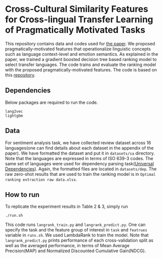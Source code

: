 # Cross-Cultural Similarity Features for Cross-lingual Transfer Learning of Pragmatically Motivated Tasks
This repository contains data and codes used for [the paper](). We proposed pragmatically-motivated features that operationalize linguistic concepts such as language context-level and emotion semantics.
As explained in the paper, we trained a gradient boosted decision tree based ranking model to select transfer languages. The code trains and evaluate the ranking model with the proposed pragmatically-motivated features. The code is based on this [repository](https://github.com/neulab/langrank).


## Dependencies
Below packages are required to run the code.
```
lang2vec
lightgbm
```  

## Data
For sentiment analysis task, we have collected review dataset across 16 languages(one can find details about each dataset in the appendix of the paper). We have formatted the dataset and put it in `datasets/sa` directory. Note that the languages are expressed in terms of ISO 639-3 codes.
The same set of languages were used for dependency parsing task([Universal Dependencies](https://lindat.mff.cuni.cz/repository/xmlui/handle/11234/1-2837)). Again, the formatted files are located in `datasets/dep`.
The raw zero-shot results that are used to train the ranking model is in `Optimal ranking extraction raw data.xlsx`.


## How to run
To replicate the experiment results in Table 2 & 3, simply run
```
./run.sh
```
This code runs `langrank_train.py` and `langrank_predict.py`. One can specify the task and the feature group of interest in `task` and `featrues` variable in `runs.sh`. We used LambdaRank to train the model.
Note that `langrank_predict.py` prints performance of each cross-validation split as well as the averaged performance, in terms of Mean Average Precision(MAP) and Normalized Discounted Cumulative Gain(NDCG).
